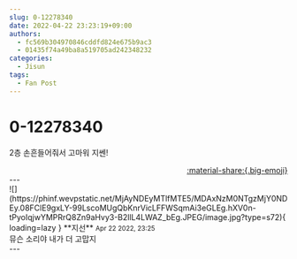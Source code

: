 ```yaml
---
slug: 0-12278340
date: 2022-04-22 23:23:19+09:00
authors:
  - fc569b304970846cddfd824e675b9ac3
  - 01435f74a49ba8a519705ad242348232
categories:
  - Jisun
tags:
  - Fan Post
---
```


# 0-12278340

<div class="post-container" markdown="1">
<div class="content-container md-sidebar__scrollwrap" markdown="1">

2층 손흔들어줘서 고마워 지쎈!

</div>
</div>

<div style="text-align: right;" markdown="1">
<a href="https://weverse.io/fromis9/fanpost/0-12278340" style="text-align: right;">:material-share:{.big-emoji}</a>
</div>
---

<div class="comments-container md-sidebar__scrollwrap" markdown="1">
<div class="comment" markdown="1">
<div class='id-container' markdown="1">
![](https://phinf.wevpstatic.net/MjAyNDEyMTlfMTE5/MDAxNzM0NTgzMjY0NDEy.08FClE9gxLY-99LscoMUgQbKnrVicLFFWSqmAi3eGLEg.hXV0n-tPyoIqjwYMPRrQ8Zn9aHvy3-B2llL4LWAZ_bEg.JPEG/image.jpg?type=s72){ loading=lazy }
**<span class="artist">지선</span>** <small>Apr 22 2022, 23:25</small><br>
</div>
<div class='comment-body' markdown="1">
뮤슨 소리야 내가 더 고맙지
</div>
</div>
</div>
---
